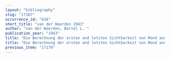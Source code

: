 ```yaml
---
layout: "bibliography"
slug: "17167"
occurrence_id: "616"
short_title: "van der Waerden 1943"
author: "van der Waerden, Bartel L. "
publication_year: "1943"
title: "Die Berechnung der ersten and letzten Sichtbarkeit von Mond and Planeten and die Venustafeln des Ammi‚aduqa (= Berichte der mah.-phys. Kl. d. Sächs. Akademie d. Wiss. 94. Bd.)"
title: "Die Berechnung der ersten and letzten Sichtbarkeit von Mond and Planeten and die Venustafeln des Ammi‚aduqa (= Berichte der mah.-phys. Kl. d. Sächs. Akademie d. Wiss. 94. Bd.)"
previous_item: "17170"
---
```

